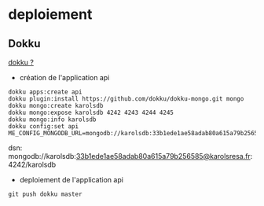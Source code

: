 # deploiement

## Dokku

[dokku ?](https://medium.com/nycplanninglabs/deploying-with-dokku-f00339d1a37f)

- création de l'application api

```
dokku apps:create api
dokku plugin:install https://github.com/dokku/dokku-mongo.git mongo
dokku mongo:create karolsdb
dokku mongo:expose karolsdb 4242 4243 4244 4245
dokku mongo:info karolsdb
dokku config:set api ME_CONFIG_MONGODB_URL=mongodb://karolsdb:33b1ede1ae58adab80a615a79b256585@karolsresa.fr:4242/karolsdb
```

dsn: mongodb://karolsdb:33b1ede1ae58adab80a615a79b256585@karolsresa.fr:4242/karolsdb

- deploiement de l'application api

```
git push dokku master
```
